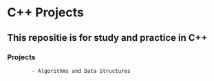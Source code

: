 # C++ Projects

## This repositie is for study and practice in C++

### Projects
            - Algorithms and Data Structures
